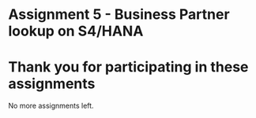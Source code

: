 # Assignment 5 - Business Partner lookup on S4/HANA

# Thank you for participating in these assignments
No more assignments left.
